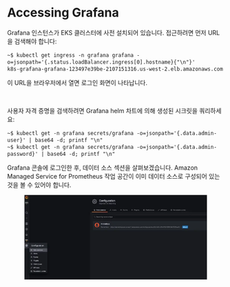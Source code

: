 # Accessing Grafana

Grafana 인스턴스가 EKS 클러스터에 사전 설치되어 있습니다. 접근하려면 먼저 URL을 검색해야 합니다:

```
~$ kubectl get ingress -n grafana grafana -o=jsonpath='{.status.loadBalancer.ingress[0].hostname}{"\n"}'
k8s-grafana-grafana-123497e39be-2107151316.us-west-2.elb.amazonaws.com
```

이 URL을 브라우저에서 열면 로그인 화면이 나타납니다.

<figure><img src="https://eksworkshop.com/assets/images/grafana-login-6a996d215ec1401dde0f8f8e88e6bdad.webp" alt=""><figcaption></figcaption></figure>

사용자 자격 증명을 검색하려면 Grafana helm 차트에 의해 생성된 시크릿을 쿼리하세요:

```
~$ kubectl get -n grafana secrets/grafana -o=jsonpath='{.data.admin-user}' | base64 -d; printf "\n"
~$ kubectl get -n grafana secrets/grafana -o=jsonpath='{.data.admin-password}' | base64 -d; printf "\n"
```

Grafana 콘솔에 로그인한 후, 데이터 소스 섹션을 살펴보겠습니다. Amazon Managed Service for Prometheus 작업 공간이 이미 데이터 소스로 구성되어 있는 것을 볼 수 있어야 합니다.

<figure><img src="../../.gitbook/assets/image (3) (1).png" alt=""><figcaption></figcaption></figure>


